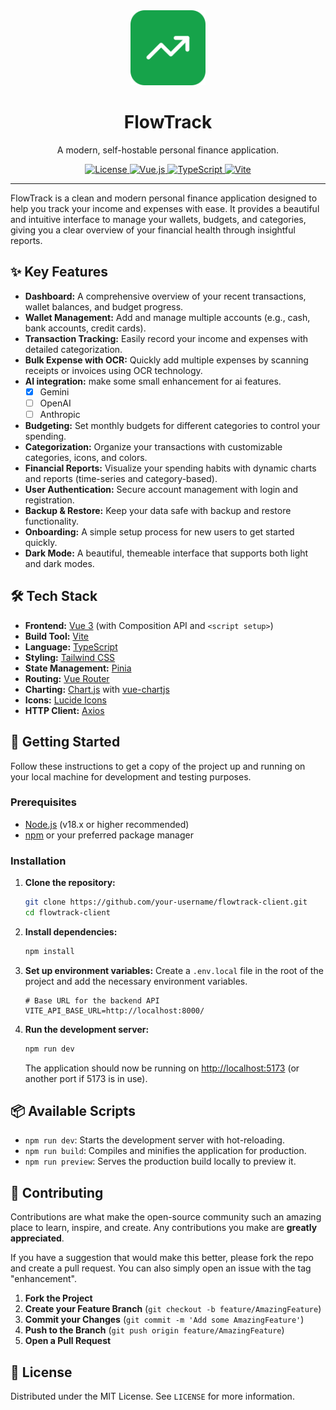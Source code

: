 <div align="center">
  <img src="public/favicon.svg" alt="FlowTrack Logo" width="120" />
  <h1>FlowTrack</h1>
  <p>A modern, self-hostable personal finance application.</p>
  <p>
    <a href="#">
      <img alt="License" src="https://img.shields.io/badge/license-MIT-blue.svg"/>
    </a>
    <a href="#">
      <img alt="Vue.js" src="https://img.shields.io/badge/vue.js-3.x-brightgreen.svg"/>
    </a>
    <a href="#">
      <img alt="TypeScript" src="https://img.shields.io/badge/typescript-5.x-blue.svg"/>
    </a>
    <a href="#">
      <img alt="Vite" src="https://img.shields.io/badge/vite-5.x-purple.svg"/>
    </a>
  </p>
</div>

---

FlowTrack is a clean and modern personal finance application designed to help you track your income and expenses with ease. It provides a beautiful and intuitive interface to manage your wallets, budgets, and categories, giving you a clear overview of your financial health through insightful reports.

## ✨ Key Features

- **Dashboard:** A comprehensive overview of your recent transactions, wallet balances, and budget progress.
- **Wallet Management:** Add and manage multiple accounts (e.g., cash, bank accounts, credit cards).
- **Transaction Tracking:** Easily record your income and expenses with detailed categorization.
- **Bulk Expense with OCR:** Quickly add multiple expenses by scanning receipts or invoices using OCR technology.
- **AI integration:** make some small enhancement for ai features.  
  - [x] Gemini
  - [ ] OpenAI  
  - [ ] Anthropic
- **Budgeting:** Set monthly budgets for different categories to control your spending.
- **Categorization:** Organize your transactions with customizable categories, icons, and colors.
- **Financial Reports:** Visualize your spending habits with dynamic charts and reports (time-series and category-based).
- **User Authentication:** Secure account management with login and registration.
- **Backup & Restore:** Keep your data safe with backup and restore functionality.
- **Onboarding:** A simple setup process for new users to get started quickly.
- **Dark Mode:** A beautiful, themeable interface that supports both light and dark modes.

## 🛠️ Tech Stack

- **Frontend:** [Vue 3](https://vuejs.org/) (with Composition API and `<script setup>`)
- **Build Tool:** [Vite](https://vitejs.dev/)
- **Language:** [TypeScript](https://www.typescriptlang.org/)
- **Styling:** [Tailwind CSS](https://tailwindcss.com/)
- **State Management:** [Pinia](https://pinia.vuejs.org/)
- **Routing:** [Vue Router](https://router.vuejs.org/)
- **Charting:** [Chart.js](https://www.chartjs.org/) with [vue-chartjs](https://vue-chartjs.org/)
- **Icons:** [Lucide Icons](https://lucide.dev/)
- **HTTP Client:** [Axios](https://axios-http.com/)

## 🚀 Getting Started

Follow these instructions to get a copy of the project up and running on your local machine for development and testing purposes.

### Prerequisites

- [Node.js](https://nodejs.org/) (v18.x or higher recommended)
- [npm](https://www.npmjs.com/) or your preferred package manager

### Installation

1.  **Clone the repository:**
    ```bash
    git clone https://github.com/your-username/flowtrack-client.git
    cd flowtrack-client
    ```

2.  **Install dependencies:**
    ```bash
    npm install
    ```

3.  **Set up environment variables:**
    Create a `.env.local` file in the root of the project and add the necessary environment variables.
    ```env
    # Base URL for the backend API
    VITE_API_BASE_URL=http://localhost:8000/
    ```

4.  **Run the development server:**
    ```bash
    npm run dev
    ```
    The application should now be running on [http://localhost:5173](http://localhost:5173) (or another port if 5173 is in use).

## 📦 Available Scripts

- `npm run dev`: Starts the development server with hot-reloading.
- `npm run build`: Compiles and minifies the application for production.
- `npm run preview`: Serves the production build locally to preview it.

## 🤝 Contributing

Contributions are what make the open-source community such an amazing place to learn, inspire, and create. Any contributions you make are **greatly appreciated**.

If you have a suggestion that would make this better, please fork the repo and create a pull request. You can also simply open an issue with the tag "enhancement".

1.  **Fork the Project**
2.  **Create your Feature Branch** (`git checkout -b feature/AmazingFeature`)
3.  **Commit your Changes** (`git commit -m 'Add some AmazingFeature'`)
4.  **Push to the Branch** (`git push origin feature/AmazingFeature`)
5.  **Open a Pull Request**

## 📄 License

Distributed under the MIT License. See `LICENSE` for more information.